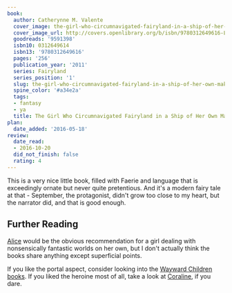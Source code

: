 ```yaml
---
book:
  author: Catherynne M. Valente
  cover_image: the-girl-who-circumnavigated-fairyland-in-a-ship-of-her-own-making.jpg
  cover_image_url: http://covers.openlibrary.org/b/isbn/9780312649616-L.jpg
  goodreads: '9591398'
  isbn10: 0312649614
  isbn13: '9780312649616'
  pages: '256'
  publication_year: '2011'
  series: Fairyland
  series_position: '1'
  slug: the-girl-who-circumnavigated-fairyland-in-a-ship-of-her-own-making
  spine_color: '#a34e2a'
  tags:
  - fantasy
  - ya
  title: The Girl Who Circumnavigated Fairyland in a Ship of Her Own Making
plan:
  date_added: '2016-05-18'
review:
  date_read:
  - 2016-10-20
  did_not_finish: false
  rating: 4
---
```


This is a very nice little book, filled with Faerie and language that is exceedingly ornate but never quite pretentious.
And it's a modern fairy tale at that - September, the protagonist, didn't grow too close to my heart, but the narrator
did, and that is good enough.

## Further Reading

[Alice](https://books.rixx.de/reviews/2004/alice-in-wonderland) would be the obvious recommendation for a girl dealing
with nonsensically fantastic worlds on her own, but I don't actually think the books share anything except superficial
points.

If you like the portal aspect, consider looking into the [Wayward Children
books](https://books.rixx.de/reviews/2018/every-heart-a-doorway). If you liked the heroine most of all, take a look at
[Coraline](https://books.rixx.de/reviews/2003/coraline), if you dare.
